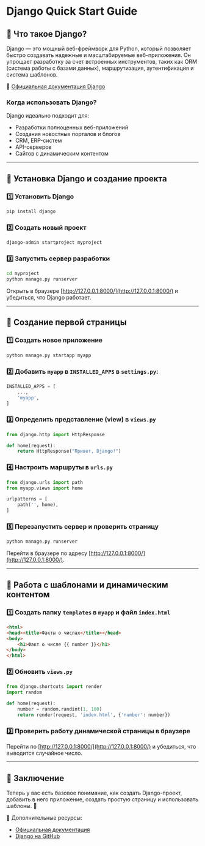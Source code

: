 # Django Quick Start Guide

## 📌 Что такое Django?
Django — это мощный веб-фреймворк для Python, который позволяет быстро создавать надежные и масштабируемые веб-приложения. Он упрощает разработку за счет встроенных инструментов, таких как ORM (система работы с базами данных), маршрутизация, аутентификация и система шаблонов.

📖 [Официальная документация Django](https://docs.djangoproject.com/en/stable/)

### Когда использовать Django?
Django идеально подходит для:
- Разработки полноценных веб-приложений
- Создания новостных порталов и блогов
- CRM, ERP-систем
- API-серверов
- Сайтов с динамическим контентом

---

## 🚀 Установка Django и создание проекта

### 1️⃣ Установить Django
```bash
pip install django
```

### 2️⃣ Создать новый проект
```bash
django-admin startproject myproject
```

### 3️⃣ Запустить сервер разработки
```bash
cd myproject
python manage.py runserver
```
Открыть в браузере [http://127.0.0.1:8000/](http://127.0.0.1:8000/) и убедиться, что Django работает.

---

## 📄 Создание первой страницы

### 1️⃣ Создать новое приложение
```bash
python manage.py startapp myapp
```

### 2️⃣ Добавить `myapp` в `INSTALLED_APPS` в `settings.py`:
```python
INSTALLED_APPS = [
    ...,
    'myapp',
]
```

### 3️⃣ Определить представление (view) в `views.py`
```python
from django.http import HttpResponse

def home(request):
    return HttpResponse("Привет, Django!")
```

### 4️⃣ Настроить маршруты в `urls.py`
```python
from django.urls import path
from myapp.views import home

urlpatterns = [
    path('', home),
]
```

### 5️⃣ Перезапустить сервер и проверить страницу
```bash
python manage.py runserver
```

Перейти в браузере по адресу [http://127.0.0.1:8000/](http://127.0.0.1:8000/).

---

## 🎨 Работа с шаблонами и динамическим контентом

### 1️⃣ Создать папку `templates` в `myapp` и файл `index.html`
```html
<html>
<head><title>Факты о числах</title></head>
<body>
    <h1>Факт о числе {{ number }}</h1>
</body>
</html>
```

### 2️⃣ Обновить `views.py`
```python
from django.shortcuts import render
import random

def home(request):
    number = random.randint(1, 100)
    return render(request, 'index.html', {'number': number})
```

### 3️⃣ Проверить работу динамической страницы в браузере
Перейти по [http://127.0.0.1:8000/](http://127.0.0.1:8000/) и убедиться, что выводится случайное число.

---

## 🎯 Заключение
Теперь у вас есть базовое понимание, как создать Django-проект, добавить в него приложение, создать простую страницу и использовать шаблоны. 🚀

🔗 Дополнительные ресурсы:
- [Официальная документация](https://docs.djangoproject.com/en/stable/)
- [Django на GitHub](https://github.com/django/django)
